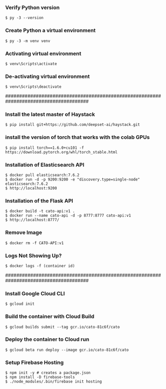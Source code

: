 ### Verify Python version
```
$ py -3 --version
```

### Create Python a virtual environment
```
$ py -3 -m venv venv
```

### Activating virtual environment
```
$ venv\Scripts\activate
```

### De-activating virtual environment
```
$ venv\Scripts\deactivate
```

######################################################################################
### Install the latest master of Haystack
```
$ pip install git+https://github.com/deepset-ai/haystack.git
```

### install the version of torch that works with the colab GPUs
```
$ pip install torch==1.6.0+cu101 -f https://download.pytorch.org/whl/torch_stable.html
```

### Installation of Elasticsearch API
```
$ docker pull elasticsearch:7.6.2
$ docker run -d -p 9200:9200 -e "discovery.type=single-node" elasticsearch:7.6.2
$ http://localhost:9200
```

### Installation of the Flask API
```
$ docker build -t cato-api:v1 .
$ docker run --name cato-api -d -p 8777:8777 cato-api:v1
$ http://localhost:8777/
```

### Remove Image
```
$ docker rm -f CATO-API:v1
```

### Logs Not Showing Up?
```
$ docker logs -f (container id)
```

######################################################################################
### Install Google Cloud CLI
```
$ gcloud init
```

### Build the container with Cloud Build
```
$ gcloud builds submit --tag gcr.io/cato-81c6f/cato
```

### Deploy the container to Cloud run
```
$ gcloud beta run deploy --image gcr.io/cato-81c6f/cato
```

### Setup Firebase Hosting
```
$ npm init -y # creates a package.json
$ npm install -D firebase-tools
$ ./node_modules/.bin/firebase init hosting
```